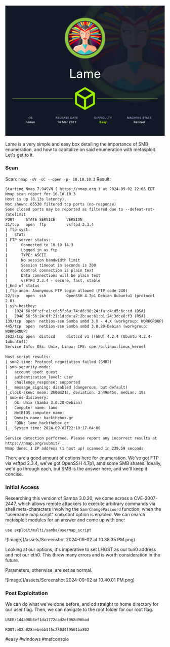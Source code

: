 ![Image](/assets/Lame.png)

Lame is a very simple and easy box detailing the importance of SMB enumeration, and how to capitalize on said enumeration with metasploit. Let's get to it.
### Scan
Scan: `nmap -sV -sC --open -p- 10.10.10.3`
Result:
```
Starting Nmap 7.94SVN ( https://nmap.org ) at 2024-09-02 22:06 EDT
Nmap scan report for 10.10.10.3
Host is up (0.13s latency).
Not shown: 65530 filtered tcp ports (no-response)
Some closed ports may be reported as filtered due to --defeat-rst-ratelimit
PORT     STATE SERVICE     VERSION
21/tcp   open  ftp         vsftpd 2.3.4
| ftp-syst: 
|   STAT: 
| FTP server status:
|      Connected to 10.10.14.3
|      Logged in as ftp
|      TYPE: ASCII
|      No session bandwidth limit
|      Session timeout in seconds is 300
|      Control connection is plain text
|      Data connections will be plain text
|      vsFTPd 2.3.4 - secure, fast, stable
|_End of status
|_ftp-anon: Anonymous FTP login allowed (FTP code 230)
22/tcp   open  ssh         OpenSSH 4.7p1 Debian 8ubuntu1 (protocol 2.0)
| ssh-hostkey: 
|   1024 60:0f:cf:e1:c0:5f:6a:74:d6:90:24:fa:c4:d5:6c:cd (DSA)
|_  2048 56:56:24:0f:21:1d:de:a7:2b:ae:61:b1:24:3d:e8:f3 (RSA)
139/tcp  open  netbios-ssn Samba smbd 3.X - 4.X (workgroup: WORKGROUP)
445/tcp  open  netbios-ssn Samba smbd 3.0.20-Debian (workgroup: WORKGROUP)
3632/tcp open  distccd     distccd v1 ((GNU) 4.2.4 (Ubuntu 4.2.4-1ubuntu4))
Service Info: OSs: Unix, Linux; CPE: cpe:/o:linux:linux_kernel

Host script results:
|_smb2-time: Protocol negotiation failed (SMB2)
| smb-security-mode: 
|   account_used: guest
|   authentication_level: user
|   challenge_response: supported
|_  message_signing: disabled (dangerous, but default)
|_clock-skew: mean: 2h00m21s, deviation: 2h49m45s, median: 19s
| smb-os-discovery: 
|   OS: Unix (Samba 3.0.20-Debian)
|   Computer name: lame
|   NetBIOS computer name: 
|   Domain name: hackthebox.gr
|   FQDN: lame.hackthebox.gr
|_  System time: 2024-09-02T22:10:17-04:00

Service detection performed. Please report any incorrect results at https://nmap.org/submit/ .
Nmap done: 1 IP address (1 host up) scanned in 239.59 seconds
```

There are a good amount of options here for enumeration. We've got FTP via vsftpd 2.3.4, we've got OpenSSH 4.7p1, amd some SMB shares. Ideally, we'd go through each, but SMB is the answer here, and we'll keep it concise.

### Initial Access

Researching this version of Samba 3.0.20, we come across a CVE-2007-2447, which allows remote attackers to execute arbitrary commands via shell meta-characters involving the `SamrChangePassword` function, when the "username map script" smb.conf option is enabled. We can search metasploit modules for an answer and come up with one:

`use exploit/multi/samba/usermap_script`

![Image](/assets/Screenshot 2024-09-02 at 10.38.35 PM.png)

Looking at our options, it's imperative to set LHOST as our tun0 address and not our eth0. This threw many errors and is worth consideration in the future. 

Parameters, otherwise, are set as normal.

![Image](/assets/Screenshot 2024-09-02 at 10.40.01 PM.png)

### Post Exploitation

We can do what we've done before, and cd straight to home directory for our user flag. Then, we can navigate to the root folder for our root flag.

`USER:1d4a90b8ef1da1772cad2ef968d96bad`

`ROOT:e82a028aebebb3f5c28034f9561ba802`

#easy #windows #msfconsole 